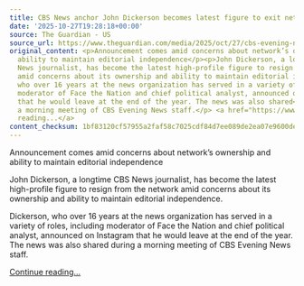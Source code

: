 ```yaml
---
title: CBS News anchor John Dickerson becomes latest figure to exit network
date: '2025-10-27T19:28:18+00:00'
source: The Guardian - US
source_url: https://www.theguardian.com/media/2025/oct/27/cbs-evening-news-anchor-john-dickerson-resigns
original_content: <p>Announcement comes amid concerns about network’s ownership and
  ability to maintain editorial independence</p><p>John Dickerson, a longtime CBS
  News journalist, has become the latest high-profile figure to resign from the network
  amid concerns about its ownership and ability to maintain editorial independence.</p><p>Dickerson,
  who over 16 years at the news organization has served in a variety of roles, including
  moderator of Face the Nation and chief political analyst, announced on Instagram
  that he would leave at the end of the year. The news was also shared<strong> </strong>during
  a morning meeting of CBS Evening News staff.</p> <a href="https://www.theguardian.com/media/2025/oct/27/cbs-evening-news-anchor-john-dickerson-resigns">Continue
  reading...</a>
content_checksum: 1bf83120cf57955a2faf58c7025cdf84d7ee089de2ea07e9600de86c6ba25cae
---
```


Announcement comes amid concerns about network’s ownership and ability to maintain editorial independence

John Dickerson, a longtime CBS News journalist, has become the latest high-profile figure to resign from the network amid concerns about its ownership and ability to maintain editorial independence.

Dickerson, who over 16 years at the news organization has served in a variety of roles, including moderator of Face the Nation and chief political analyst, announced on Instagram that he would leave at the end of the year. The news was also shared during a morning meeting of CBS Evening News staff.

 [Continue reading...](https://www.theguardian.com/media/2025/oct/27/cbs-evening-news-anchor-john-dickerson-resigns)